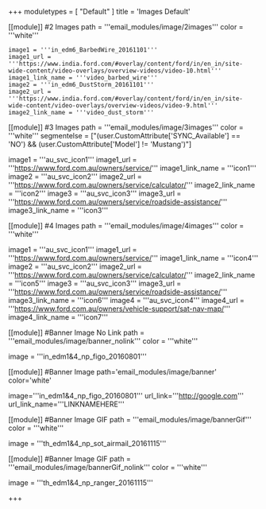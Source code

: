 +++
moduletypes = [ "Default" ]
title = 'Images Default'

[[module]] #2 Images
path = '''email_modules/image/2images'''
color = '''white'''

	image1 = '''in_edm6_BarbedWire_20161101'''
	image1_url = '''https://www.india.ford.com/#overlay/content/ford/in/en_in/site-wide-content/video-overlays/overview-videos/video-10.html'''
	image1_link_name = '''video_barbed_wire'''
	image2 = '''in_edm6_DustStorm_20161101'''
	image2_url = '''https://www.india.ford.com/#overlay/content/ford/in/en_in/site-wide-content/video-overlays/overview-videos/video-9.html'''
	image2_link_name = '''video_dust_storm'''

[[module]] #3 Images
path = '''email_modules/image/3images'''
color = '''white'''
segmentelse = ["(user.CustomAttribute['SYNC_Available'] == 'NO') && (user.CustomAttribute['Model'] != 'Mustang')"]

  image1 = '''au_svc_icon1'''
	image1_url = '''https://www.ford.com.au/owners/service/'''
	image1_link_name = '''icon1'''
  image2 = '''au_svc_icon2'''
	image2_url = '''https://www.ford.com.au/owners/service/calculator/'''
	image2_link_name = '''icon2'''
  image3 = '''au_svc_icon3'''
	image3_url = '''https://www.ford.com.au/owners/service/roadside-assistance/'''
	image3_link_name = '''icon3'''

[[module]] #4 Images
path = '''email_modules/image/4images'''
color = '''white'''

  image1 = '''au_svc_icon1'''
	image1_url = '''https://www.ford.com.au/owners/service/'''
	image1_link_name = '''icon4'''
  image2 = '''au_svc_icon2'''
	image2_url = '''https://www.ford.com.au/owners/service/calculator/'''
	image2_link_name = '''icon5'''
  image3 = '''au_svc_icon3'''
	image3_url = '''https://www.ford.com.au/owners/service/roadside-assistance/'''
	image3_link_name = '''icon6'''
  image4 = '''au_svc_icon4'''
	image4_url = '''https://www.ford.com.au/owners/vehicle-support/sat-nav-map/'''
	image4_link_name = '''icon7'''

[[module]] #Banner Image No Link
path = '''email_modules/image/banner_nolink'''
color = '''white'''

  image = '''in_edm1&4_np_figo_20160801'''

[[module]] #Banner Image
path='email_modules/image/banner'
color='white'

  image='''in_edm1&4_np_figo_20160801'''
  url_link='''http://google.com'''
	url_link_name='''LINKNAMEHERE'''

[[module]] #Banner Image GIF
path = '''email_modules/image/bannerGif'''
color = '''white'''

  image = '''th_edm1&4_np_sot_airmail_20161115'''

[[module]] #Banner Image GIF
path = '''email_modules/image/bannerGif_nolink'''
color = '''white'''

  image = '''th_edm1&4_np_ranger_20161115'''

+++
